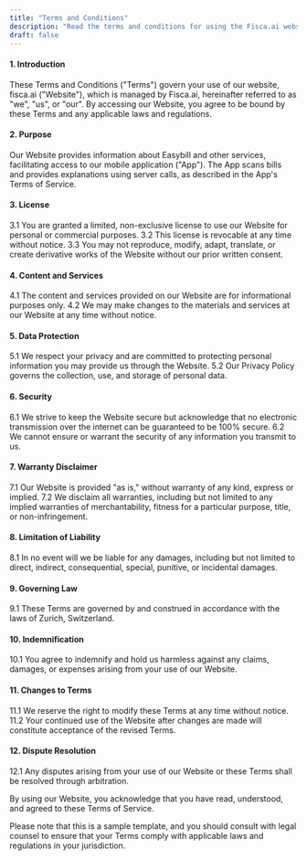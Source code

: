 ```yaml
---
title: "Terms and Conditions"
description: "Read the terms and conditions for using the Fisca.ai website."
draft: false
---
```


#### 1. Introduction
These Terms and Conditions ("Terms") govern your use of our website, fisca.ai ("Website"), which is managed by Fisca.ai, hereinafter referred to as "we", "us", or "our". By accessing our Website, you agree to be bound by these Terms and any applicable laws and regulations.

#### 2. Purpose
Our Website provides information about Easybill and other services, facilitating access to our mobile application ("App"). The App scans bills and provides explanations using server calls, as described in the App's Terms of Service.

#### 3. License
3.1 You are granted a limited, non-exclusive license to use our Website for personal or commercial purposes.
3.2 This license is revocable at any time without notice.
3.3 You may not reproduce, modify, adapt, translate, or create derivative works of the Website without our prior written consent.

#### 4. Content and Services
4.1 The content and services provided on our Website are for informational purposes only.
4.2 We may make changes to the materials and services at our Website at any time without notice.

#### 5. Data Protection
5.1 We respect your privacy and are committed to protecting personal information you may provide us through the Website.
5.2 Our Privacy Policy governs the collection, use, and storage of personal data.

#### 6. Security
6.1 We strive to keep the Website secure but acknowledge that no electronic transmission over the internet can be guaranteed to be 100% secure.
6.2 We cannot ensure or warrant the security of any information you transmit to us.

#### 7. Warranty Disclaimer
7.1 Our Website is provided "as is," without warranty of any kind, express or implied.
7.2 We disclaim all warranties, including but not limited to any implied warranties of merchantability, fitness for a particular purpose, title, or non-infringement.

#### 8. Limitation of Liability
8.1 In no event will we be liable for any damages, including but not limited to direct, indirect, consequential, special, punitive, or incidental damages.

#### 9. Governing Law
9.1 These Terms are governed by and construed in accordance with the laws of Zurich, Switzerland.

#### 10. Indemnification
10.1 You agree to indemnify and hold us harmless against any claims, damages, or expenses arising from your use of our Website.

#### 11. Changes to Terms
11.1 We reserve the right to modify these Terms at any time without notice.
11.2 Your continued use of the Website after changes are made will constitute acceptance of the revised Terms.

#### 12. Dispute Resolution
12.1 Any disputes arising from your use of our Website or these Terms shall be resolved through arbitration.

By using our Website, you acknowledge that you have read, understood, and agreed to these Terms of Service.

Please note that this is a sample template, and you should consult with legal counsel to ensure that your Terms comply with applicable laws and regulations in your jurisdiction.
